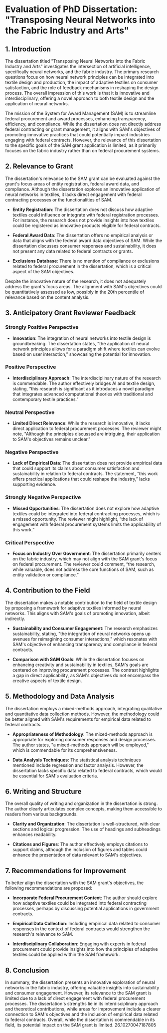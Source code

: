 # Evaluation of PhD Dissertation: "Transposing Neural Networks into the Fabric Industry and Arts"

## 1. Introduction

The dissertation titled "Transposing Neural Networks into the Fabric Industry and Arts" investigates the intersection of artificial intelligence, specifically neural networks, and the fabric industry. The primary research questions focus on how neural network principles can be integrated into textile design and production, the impact of adaptive textiles on consumer satisfaction, and the role of feedback mechanisms in reshaping the design process. The overall impression of this work is that it is innovative and interdisciplinary, offering a novel approach to both textile design and the application of neural networks.

The mission of the System for Award Management (SAM) is to streamline federal procurement and award processes, enhancing transparency, efficiency, and compliance. While the dissertation does not directly address federal contracting or grant management, it aligns with SAM's objectives of promoting innovative practices that could potentially impact industries engaging with federal contracts. However, the relevance of this dissertation to the specific goals of the SAM grant application is limited, as it primarily focuses on the fabric industry rather than on federal procurement systems.

## 2. Relevance to Grant

The dissertation's relevance to the SAM grant can be evaluated against the grant's focus areas of entity registration, federal award data, and compliance. Although the dissertation explores an innovative application of neural networks in textiles, it lacks direct engagement with federal contracting processes or the functionalities of SAM. 

- **Entity Registration**: The dissertation does not discuss how adaptive textiles could influence or integrate with federal registration processes. For instance, the research does not provide insights into how textiles could be registered as innovative products eligible for federal contracts.

- **Federal Award Data**: The dissertation offers no empirical analysis or data that aligns with the federal award data objectives of SAM. While the dissertation discusses consumer responses and sustainability, it does not present any data related to federal contracts or grants.

- **Exclusions Database**: There is no mention of compliance or exclusions related to federal procurement in the dissertation, which is a critical aspect of the SAM objectives.

Despite the innovative nature of the research, it does not adequately address the grant's focus areas. The alignment with SAM's objectives could be quantitatively assessed as low, possibly in the 20th percentile of relevance based on the content analysis.

## 3. Anticipatory Grant Reviewer Feedback

### Strongly Positive Perspective
- **Innovation**: The integration of neural networks into textile design is groundbreaking. The dissertation states, "the application of neural network principles allows for a paradigm shift where textiles can evolve based on user interaction,” showcasing the potential for innovation.

### Positive Perspective
- **Interdisciplinary Approach**: The interdisciplinary nature of the research is commendable. The author effectively bridges AI and textile design, stating, “this research is significant as it introduces a novel paradigm that integrates advanced computational theories with traditional and contemporary textile practices.”

### Neutral Perspective
- **Limited Direct Relevance**: While the research is innovative, it lacks direct application to federal procurement processes. The reviewer might note, "Although the principles discussed are intriguing, their application to SAM's objectives remains unclear."

### Negative Perspective
- **Lack of Empirical Data**: The dissertation does not provide empirical data that could support its claims about consumer satisfaction and sustainability in relation to federal contracts. The statement, “this work offers practical applications that could reshape the industry,” lacks supporting evidence.

### Strongly Negative Perspective
- **Missed Opportunities**: The dissertation does not explore how adaptive textiles could be integrated into federal contracting processes, which is a missed opportunity. The reviewer might highlight, “the lack of engagement with federal procurement systems limits the applicability of this work.”

### Critical Perspective
- **Focus on Industry Over Government**: The dissertation primarily centers on the fabric industry, which may not align with the SAM grant's focus on federal procurement. The reviewer could comment, “the research, while valuable, does not address the core functions of SAM, such as entity validation or compliance.”

## 4. Contribution to the Field

The dissertation makes a notable contribution to the field of textile design by proposing a framework for adaptive textiles informed by neural networks. This aligns with SAM's goals of promoting innovation, albeit indirectly. 

- **Sustainability and Consumer Engagement**: The research emphasizes sustainability, stating, "the integration of neural networks opens up avenues for reimagining consumer interactions," which resonates with SAM's objective of enhancing transparency and compliance in federal contracts.

- **Comparison with SAM Goals**: While the dissertation focuses on enhancing creativity and sustainability in textiles, SAM's goals are centered on improving procurement processes. The contrast highlights a gap in direct applicability, as SAM's objectives do not encompass the creative aspects of textile design.

## 5. Methodology and Data Analysis

The dissertation employs a mixed-methods approach, integrating qualitative and quantitative data collection methods. However, the methodology could be better aligned with SAM's requirements for empirical data related to federal contracts.

- **Appropriateness of Methodology**: The mixed-methods approach is appropriate for exploring consumer responses and design processes. The author states, "a mixed-methods approach will be employed," which is commendable for its comprehensiveness.

- **Data Analysis Techniques**: The statistical analysis techniques mentioned include regression and factor analysis. However, the dissertation lacks specific data related to federal contracts, which would be essential for SAM's evaluation criteria.

## 6. Writing and Structure

The overall quality of writing and organization in the dissertation is strong. The author clearly articulates complex concepts, making them accessible to readers from various backgrounds.

- **Clarity and Organization**: The dissertation is well-structured, with clear sections and logical progression. The use of headings and subheadings enhances readability.

- **Citations and Figures**: The author effectively employs citations to support claims, although the inclusion of figures and tables could enhance the presentation of data relevant to SAM's objectives.

## 7. Recommendations for Improvement

To better align the dissertation with the SAM grant's objectives, the following recommendations are proposed:

- **Incorporate Federal Procurement Context**: The author should explore how adaptive textiles could be integrated into federal contracting processes, perhaps by discussing potential applications in government contracts.

- **Empirical Data Collection**: Including empirical data related to consumer responses in the context of federal contracts would strengthen the research's relevance to SAM.

- **Interdisciplinary Collaboration**: Engaging with experts in federal procurement could provide insights into how the principles of adaptive textiles could be applied within the SAM framework.

## 8. Conclusion

In summary, the dissertation presents an innovative exploration of neural networks in the fabric industry, offering valuable insights into sustainability and consumer engagement. However, its relevance to the SAM grant is limited due to a lack of direct engagement with federal procurement processes. The dissertation's strengths lie in its interdisciplinary approach and theoretical contributions, while areas for improvement include a clearer connection to SAM's objectives and the inclusion of empirical data related to federal contracts. Overall, while the dissertation is commendable in its field, its potential impact on the SAM grant is limited. 26.10270047187805